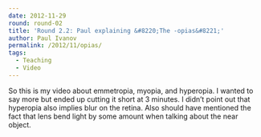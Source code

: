 ```yaml
---
date: 2012-11-29
round: round-02
title: 'Round 2.2: Paul explaining &#8220;The -opias&#8221;'
author: Paul Ivanov
permalink: /2012/11/opias/
tags:
  - Teaching
  - Video
---
```

So this is my video about emmetropia, myopia, and hyperopia. I wanted to say more but ended up cutting it short at 3 minutes. I didn&#8217;t point out that hyperopia also implies blur on the retina. Also should have mentioned the fact that lens bend light by some amount when talking about the near object.
